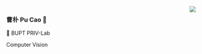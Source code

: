 <img align="right" src="https://github-readme-stats.vercel.app/api?username=caopulan&show_icons=true&count_private=true" />

### 曹朴 Pu Cao :star2:

:blue_book: BUPT PRIV-Lab

Computer Vision
